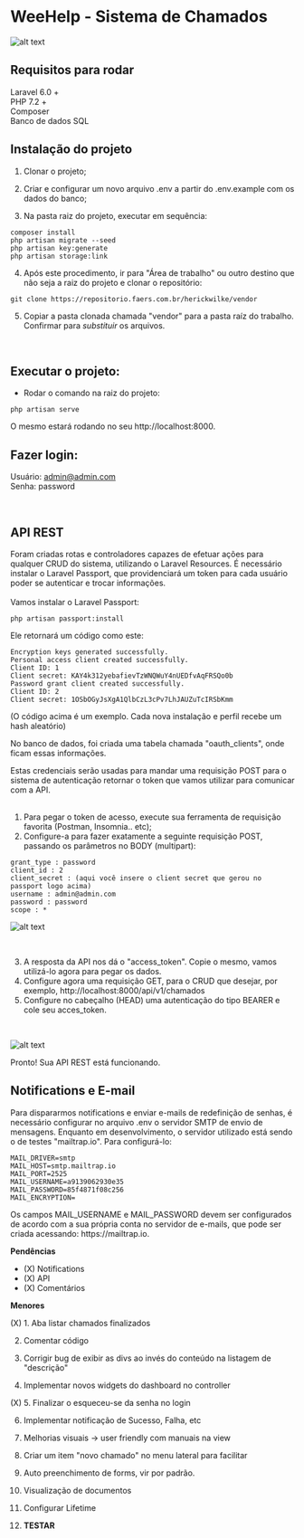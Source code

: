 # WeeHelp - Sistema de Chamados

![alt text](https://i.imgur.com/wkOEzlZ.png)

## Requisitos para rodar
Laravel 6.0 + <br>
PHP 7.2 + <br>
Composer <br>
Banco de dados SQL

## Instalação do projeto

1. Clonar o projeto;

2. Criar e configurar um novo arquivo .env a partir do .env.example com os dados do banco;

3. Na pasta raiz do projeto, executar em sequência: 

``` 
composer install
php artisan migrate --seed 
php artisan key:generate
php artisan storage:link

```

4. Após este procedimento, ir para "Área de trabalho" ou outro destino que não seja a raiz do projeto e clonar o repositório:
```
git clone https://repositorio.faers.com.br/herickwilke/vendor
```

5. Copiar a pasta clonada chamada "vendor" para a pasta raíz do trabalho. Confirmar para *substituir* os arquivos.

<br>

## Executar o projeto:

- Rodar o comando na raiz do projeto:

```
php artisan serve
```

O mesmo estará rodando no seu http://localhost:8000.

## Fazer login: 
Usuário: admin@admin.com <br>
Senha: password 

<br>


## API REST

<p> Foram criadas rotas e controladores capazes de efetuar ações para qualquer CRUD do sistema, utilizando o Laravel Resources.
É necessário instalar o Laravel Passport, que providenciará um token para cada usuário poder se autenticar e trocar informações. <br><br>
Vamos instalar o Laravel Passport:

```
php artisan passport:install
```

<p>Ele retornará um código como este:

```
Encryption keys generated successfully.
Personal access client created successfully.
Client ID: 1
Client secret: KAY4k312yebafievTzWNQWuY4nUEDfvAqFRSQo0b
Password grant client created successfully.
Client ID: 2
Client secret: 1OSbOGyJsXgA1QlbCzL3cPv7LhJAUZuTcIRSbKmm
``` 

<p>(O código acima é um exemplo. Cada nova instalação e perfil recebe um hash aleatório)<br>
<p>No banco de dados, foi criada uma tabela chamada "oauth_clients", onde ficam essas informações.<br>
<p>Estas credenciais serão usadas para mandar uma requisição POST para o sistema de autenticação retornar o token que vamos utilizar para comunicar com a API.
<br><br>

1. Para pegar o token de acesso, execute sua ferramenta de requisição favorita (Postman, Insomnia.. etc);
2. Configure-a para fazer exatamente a seguinte requisição POST, passando os parâmetros no BODY (multipart):

```
grant_type : password
client_id : 2
client_secret : (aqui você insere o client secret que gerou no passport logo acima)
username : admin@admin.com
password : password
scope : *
```


![alt text](https://i.imgur.com/jwO3U8b.png)

<br>

3. A resposta da API nos dá o "access_token". Copie o mesmo, vamos utilizá-lo agora para pegar os dados.
4. Configure agora uma requisição GET, para o CRUD que desejar, por exemplo, http://localhost:8000/api/v1/chamados
5. Configure no cabeçalho (HEAD) uma autenticação do tipo BEARER e cole seu acces_token. 

<br>

![alt text](https://i.imgur.com/WwAfJ95.png)

Pronto! Sua API REST está funcionando.

## Notifications e E-mail

<p> Para dispararmos notifications e enviar e-mails de redefinição de senhas, é necessário configurar no arquivo .env o servidor SMTP de envio de mensagens. Enquanto em desenvolvimento, o servidor utilizado está sendo o de testes "mailtrap.io". Para configurá-lo: </p>

```
MAIL_DRIVER=smtp
MAIL_HOST=smtp.mailtrap.io
MAIL_PORT=2525
MAIL_USERNAME=a9139062930e35
MAIL_PASSWORD=85f4871f08c256
MAIL_ENCRYPTION=
```

<p> Os campos MAIL_USERNAME e MAIL_PASSWORD devem ser configurados de acordo com a sua própria conta no servidor de e-mails, que pode ser criada acessando: https://mailtrap.io. </p>

**Pendências**

- (X) Notifications
- (X) API
- (X) Comentários

**Menores**

(X) 1. Aba listar chamados finalizados

2. Comentar código

3. Corrigir bug de exibir as divs ao invés do conteúdo na listagem de "descrição"

4. Implementar novos widgets do dashboard no controller

(X) 5. Finalizar o esqueceu-se da senha no login

6. Implementar notificação de Sucesso, Falha, etc

7. Melhorias visuais -> user friendly com manuais na view

8. Criar um item "novo chamado" no menu lateral para facilitar

9. Auto preenchimento de forms, vir por padrão.

10. Visualização de documentos

11. Configurar Lifetime

11. **TESTAR**